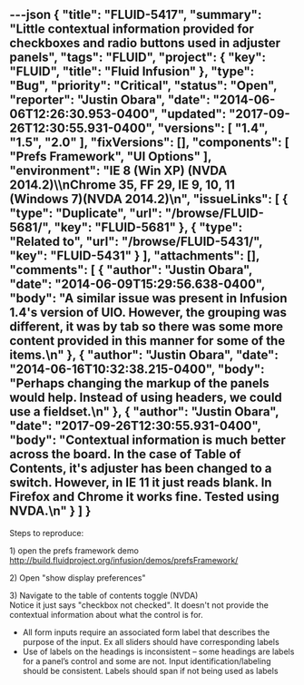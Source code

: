---json
{
  "title": "FLUID-5417",
  "summary": "Little contextual information provided for checkboxes and radio buttons used in adjuster panels",
  "tags": "FLUID",
  "project": {
    "key": "FLUID",
    "title": "Fluid Infusion"
  },
  "type": "Bug",
  "priority": "Critical",
  "status": "Open",
  "reporter": "Justin Obara",
  "date": "2014-06-06T12:26:30.953-0400",
  "updated": "2017-09-26T12:30:55.931-0400",
  "versions": [
    "1.4",
    "1.5",
    "2.0"
  ],
  "fixVersions": [],
  "components": [
    "Prefs Framework",
    "UI Options"
  ],
  "environment": "IE 8 (Win XP) (NVDA 2014.2)\\\nChrome 35, FF 29, IE 9, 10, 11 (Windows 7)(NVDA 2014.2)\n",
  "issueLinks": [
    {
      "type": "Duplicate",
      "url": "/browse/FLUID-5681/",
      "key": "FLUID-5681"
    },
    {
      "type": "Related to",
      "url": "/browse/FLUID-5431/",
      "key": "FLUID-5431"
    }
  ],
  "attachments": [],
  "comments": [
    {
      "author": "Justin Obara",
      "date": "2014-06-09T15:29:56.638-0400",
      "body": "A similar issue was present in Infusion 1.4's version of UIO. However, the grouping was different, it was by tab so there was some more content provided in this manner for some of the items.\n"
    },
    {
      "author": "Justin Obara",
      "date": "2014-06-16T10:32:38.215-0400",
      "body": "Perhaps changing the markup of the panels would help. Instead of using headers, we could use a fieldset.\n"
    },
    {
      "author": "Justin Obara",
      "date": "2017-09-26T12:30:55.931-0400",
      "body": "Contextual information is much better across the board. In the case of Table of Contents, it's adjuster has been changed to a switch. However, in IE 11 it just reads blank. In Firefox and Chrome it works fine. Tested using NVDA.\n"
    }
  ]
}
---
Steps to reproduce:

1\) open the prefs framework demo\
<http://build.fluidproject.org/infusion/demos/prefsFramework/>

2\) Open "show display preferences"

3\) Navigate to the table of contents toggle (NVDA)\
Notice it just says "checkbox not checked". It doesn't not provide the contextual information about what the control is for.

* All form inputs require an associated form label that describes the purpose of the input. Ex all sliders should have corresponding labels
* Use of labels on the headings is inconsistent – some headings are labels for a panel’s control and some are not. Input identification/labeling should be consistent. Labels should span if not being used as labels

        